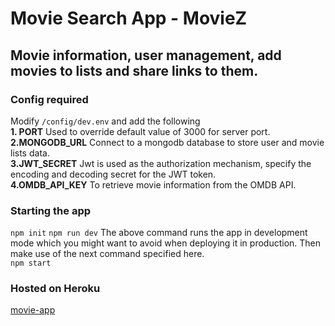 # Movie Search App - MovieZ
## Movie information, user management, add movies to lists and share links to them.

### Config required
Modify `/config/dev.env` and add the following  
 **1. PORT** Used to override default value of 3000 for server port.  
 **2.MONGODB_URL** Connect to a mongodb database to store user and movie lists data.  
 **3.JWT_SECRET** Jwt is used as the authorization mechanism, specify the encoding and decoding secret for the JWT token.  
 **4.OMDB_API_KEY** To retrieve movie information from the OMDB API.  

### Starting the app
`npm init`
`npm run dev`
The above command runs the app in development mode which you might want to avoid when deploying it in production. Then make use of the next command specified here.  
`npm start`

### Hosted on Heroku
[movie-app](https://reddy-movie-app.herokuapp.com/)
